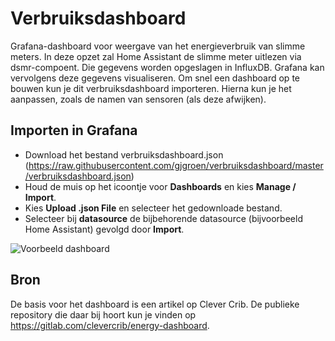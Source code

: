 # Verbruiksdashboard
Grafana-dashboard voor weergave van het energieverbruik van slimme meters. In deze opzet zal Home Assistant de slimme meter uitlezen via dsmr-compoent. Die gegevens worden opgeslagen in InfluxDB. Grafana kan vervolgens deze gegevens visualiseren. Om snel een dashboard op te bouwen kun je dit verbruiksdashboard importeren. Hierna kun je het aanpassen, zoals de namen van sensoren (als deze afwijken).

## Importen in Grafana
* Download het bestand verbruiksdashboard.json (https://raw.githubusercontent.com/gjgroen/verbruiksdashboard/master/verbruiksdashboard.json)
* Houd de muis op het icoontje voor **Dashboards** en kies **Manage / Import**. 
* Kies **Upload .json File** en selecteer het gedownloade bestand.
* Selecteer bij **datasource** de bijbehorende datasource (bijvoorbeeld Home Assistant) gevolgd door **Import**.

![Voorbeeld dashboard](https://github.com/gjgroen/verbruiksdashboard/raw/master/demo.png)

## Bron
De basis voor het dashboard is een artikel op Clever Crib. De publieke repository die daar bij hoort kun je vinden op https://gitlab.com/clevercrib/energy-dashboard. 
